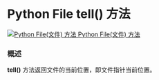 Python File tell() 方法
=====================

 [![Python File(文件) 方法](../images/up.gif)
 Python File(文件) 方法](file-methods.html)


  ### 概述

 **tell()** 方法返回文件的当前位置，即文件指针当前位置。